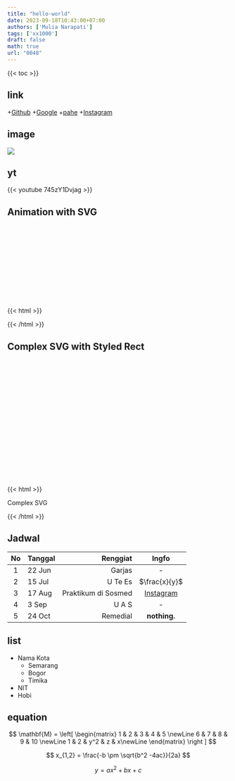 ```yaml
---
title: "hello-world"
date: 2023-09-18T10:43:00+07:00
authors: ['Mulia Narapati']
tags: ['xx1000']
draft: false
math: true
url: "0048"
---
```

{{< toc >}}

## link
+[Github](https://github.com)
+[Google](https://google.com)
+[pahe](https://pahe.li)
+[Instagram](https://instagram.com)


## image
![](https://staticg.sportskeeda.com/editor/2022/06/b4bf5-16556383242694-1920.jpg)


## yt
{{< youtube 745zY1Dvjag >}}


## Animation with SVG
{{< html >}}
<svg width="200" height="200" xmlns="http://www.w3.org/2000/svg">
  <!-- Rectangle with animation -->
  <rect x="10" y="10" width="50" height="50" fill="blue">
    <animate attributeName="width" from="50" to="150" dur="2s" begin="0s" repeatCount="indefinite" />
    <animate attributeName="height" from="50" to="150" dur="2s" begin="0s" repeatCount="indefinite" />
    <animate attributeName="fill" values="blue;red;green;blue" dur="4s" begin="0s" repeatCount="indefinite" />
  </rect>
</svg>
{{< /html >}}


## Complex SVG with Styled Rect
{{< html >}}
<svg width="400" height="300" xmlns="http://www.w3.org/2000/svg">
  <!-- Rectangle with gradients -->
  <defs>
    <linearGradient id="grad1" x1="0%" y1="0%" x2="100%" y2="0%">
      <stop offset="0%" style="stop-color:rgb(255,0,0);stop-opacity:1" />
      <stop offset="100%" style="stop-color:rgb(0,0,255);stop-opacity:1" />
    </linearGradient>
  </defs>

  <rect x="20" y="20" width="200" height="100" fill="url(#grad1)" stroke="green" stroke-width="3" />

  <!-- Text element -->
  <text x="30" y="160" font-family="Arial" font-size="24" fill="black">Complex SVG</text>

  <!-- Circle with animation -->
  <circle cx="250" cy="150" r="20" fill="orange">
    <animate attributeName="r" from="20" to="50" dur="2s" begin="0s" repeatCount="indefinite" />
  </circle>
</svg>
{{< /html >}}



## Jadwal
No | Tanggal | Renggiat | Ingfo
:-: | :- | -: | :-:
1 | 22 Jun | Garjas | -
2 | 15 Jul | U Te Es | $\frac{x}{y}$
3 | 17 Aug | Praktikum di Sosmed | [Instagram](https://instagram.com)
4 | 3 Sep  | U A S | -
5 | 24 Oct | Remedial | **nothing.**


## list
+ Nama Kota
  - Semarang
  - Bogor
  - Timika 
+ NIT
+ Hobi


## equation
$$
\mathbf{M} = 
\left[
\begin{matrix}
1 & 2 & 3 & 4 & 5 \newLine
6 & 7 & 8 & 9 & 10 \newLine
1 & 2 & y^2 & z & x\newLine
\end{matrix}
\right
]
$$

$$
x_{1,2} = \frac{-b \pm \sqrt{b^2 -4ac}}{2a}
$$

$$\tag{23}
y = ax^2 + bx +c
$$